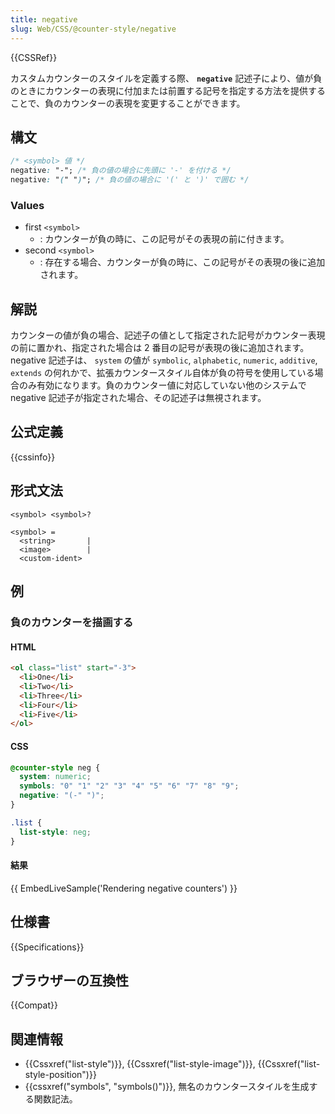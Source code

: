 ```yaml
---
title: negative
slug: Web/CSS/@counter-style/negative
---
```


{{CSSRef}}

カスタムカウンターのスタイルを定義する際、 **`negative`** 記述子により、値が負のときにカウンターの表現に付加または前置する記号を指定する方法を提供することで、負のカウンターの表現を変更することができます。

## 構文

```css
/* <symbol> 値 */
negative: "-"; /* 負の値の場合に先頭に '-' を付ける */
negative: "(" ")"; /* 負の値の場合に '(' と ')' で囲む */
```

### Values

- first `<symbol>`
  - : カウンターが負の時に、この記号がその表現の前に付きます。
- second `<symbol>`
  - : 存在する場合、カウンターが負の時に、この記号がその表現の後に追加されます。

## 解説

カウンターの値が負の場合、記述子の値として指定された記号がカウンター表現の前に置かれ、指定された場合は 2 番目の記号が表現の後に追加されます。 negative 記述子は、 `system` の値が `symbolic`, `alphabetic`, `numeric`, `additive`, `extends` の何れかで、拡張カウンタースタイル自体が負の符号を使用している場合のみ有効になります。負のカウンター値に対応していない他のシステムで negative 記述子が指定された場合、その記述子は無視されます。

## 公式定義

{{cssinfo}}

## 形式文法

```
<symbol> <symbol>?

<symbol> =
  <string>       |
  <image>        |
  <custom-ident>
```

## 例

### 負のカウンターを描画する

#### HTML

```html
<ol class="list" start="-3">
  <li>One</li>
  <li>Two</li>
  <li>Three</li>
  <li>Four</li>
  <li>Five</li>
</ol>
```

#### CSS

```css
@counter-style neg {
  system: numeric;
  symbols: "0" "1" "2" "3" "4" "5" "6" "7" "8" "9";
  negative: "(-" ")";
}

.list {
  list-style: neg;
}
```

#### 結果

{{ EmbedLiveSample('Rendering negative counters') }}

## 仕様書

{{Specifications}}

## ブラウザーの互換性

{{Compat}}

## 関連情報

- {{Cssxref("list-style")}}, {{Cssxref("list-style-image")}}, {{Cssxref("list-style-position")}}
- {{cssxref("symbols", "symbols()")}}, 無名のカウンタースタイルを生成する関数記法。
